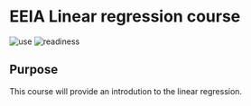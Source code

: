 # EEIA Linear regression course

![use](https://img.shields.io/badge/use-Summer%20Camp-green) ![readiness](https://img.shields.io/badge/readiness-initialization-red)


## Purpose
This course will provide an introdution to the linear regression.
